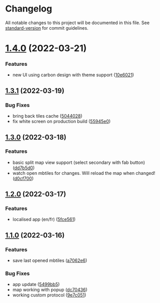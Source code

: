 # Changelog

All notable changes to this project will be documented in this file. See [standard-version](https://github.com/conventional-changelog/standard-version) for commit guidelines.

# [1.4.0](https://github.com/Akylas/mbview-rs/compare/v1.3.1...v1.4.0) (2022-03-21)


### Features

* new UI using carbon design with theme support ([10e6021](https://github.com/Akylas/mbview-rs/commit/10e60217a43aac78532f9574d890365fcc506a58))



## [1.3.1](https://github.com/Akylas/mbview-rs/compare/v1.3.0...v1.3.1) (2022-03-19)


### Bug Fixes

* bring back tiles cache ([5044028](https://github.com/Akylas/mbview-rs/commit/5044028dee01384974d4e07b2ab68ba5437f4adf))
* fix white screen on production build ([55945e0](https://github.com/Akylas/mbview-rs/commit/55945e020270a5e03ccdfee3c42af397f36997cb))



## [1.3.0](https://github.com/Akylas/mbview-rs/compare/v1.2.0...v1.3.0) (2022-03-18)


### Features

* basic split map view support (select secondary with fab button) ([dd7b5d0](https://github.com/Akylas/mbview-rs/commit/dd7b5d0b19859d2cfc6b38450edea3f324dd278b))
* watch open mbtiles for changes. Will reload the map when changed! ([d0cf700](https://github.com/Akylas/mbview-rs/commit/d0cf70043c94cc9a160daebac7fc5e19e765f971))

## [1.2.0](https://github.com/Akylas/mbview-rs/compare/v1.1.0...v1.2.0) (2022-03-17)


### Features

* localised app (en/fr) ([5fce561](https://github.com/Akylas/mbview-rs/commit/5fce5611f98a9d671c8b143f652b3c8d9033de59))

## [1.1.0](https://github.com/farfromrefug/mbview-rs/compare/v1.0.0...v1.1.0) (2022-03-16)


### Features

* save last opened mbtiles ([a7062e6](https://github.com/farfromrefug/mbview-rs/commit/a7062e6d1d52fc9f09fef3ef6f94e1b3384a4a4e))


### Bug Fixes

* app update ([5499bb5](https://github.com/farfromrefug/mbview-rs/commit/5499bb519276269650bc1be7d42f7ea392aed065))
* map working with popup ([dc70436](https://github.com/farfromrefug/mbview-rs/commit/dc7043664485636e58e56ba97114295866a2e873))
* working custom protocol ([9e7c051](https://github.com/farfromrefug/mbview-rs/commit/9e7c0515f16c7d245ab29e0ad81ced361433e72f))
